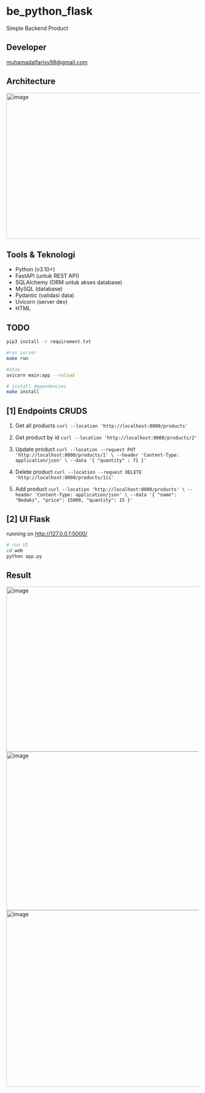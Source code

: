 # be_python_flask
Simple Backend Product

## Developer
muhamadalfarisy98@gmail.com

## Architecture
<img width="644" height="382" alt="image" src="https://github.com/user-attachments/assets/dc448161-a425-4881-81da-45ac6daa95fc" />

## Tools & Teknologi

- Python (v3.10+)
- FastAPI (untuk REST API)
- SQLAlchemy (ORM untuk akses database)
- MySQL (database)
- Pydantic (validasi data)
- Uvicorn (server dev)
- HTML


## TODO
```bash
pip3 install -r requirement.txt

#run server
make run 

#atau
uvicorn main:app --reload

# install dependencies
make install

```

## [1] Endpoints CRUDS
1. Get all products
`curl --location 'http://localhost:8000/products'`

2. Get product by id
`curl --location 'http://localhost:8000/products/2'`

3. Update product
`curl --location --request PUT 'http://localhost:8000/products/1' \
--header 'Content-Type: application/json' \
--data '{
    "quantity" : 71
}'`

4. Delete product
`curl --location --request DELETE 'http://localhost:8000/products/111'`

5. Add product
`curl --location 'http://localhost:8000/products' \
--header 'Content-Type: application/json' \
--data '{
    "name": "Bedakz",
    "price": 15000,
    "quantity": 15
}'`

## [2] UI Flask
running on 
http://127.0.0.1:5000/

```bash
# run UI
cd web
python app.py
```
## Result
<img width="1109" height="432" alt="image" src="https://github.com/user-attachments/assets/f919e751-7d06-4d52-a058-9b87e325a773" />

<img width="920" height="415" alt="image" src="https://github.com/user-attachments/assets/9da3fb51-8d4c-4492-81b7-6c74dc596e34" />

<img width="1009" height="462" alt="image" src="https://github.com/user-attachments/assets/a79664d0-b6ae-4d79-9232-8a1bfc5e3ff0" />

